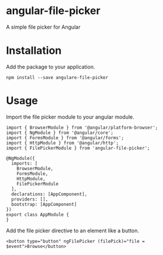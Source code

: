 # angular-file-picker
A simple file picker for Angular

# Installation
Add the package to your application.

```
npm install --save angulare-file-picker
```

# Usage

Import the file picker module to your angular module.

```
import { BrowserModule } from '@angular/platform-browser';
import { NgModule } from '@angular/core';
import { FormsModule } from '@angular/forms';
import { HttpModule } from '@angular/http';
import { FilePickerModule } from 'angular-file-picker';

@NgModule({
  imports: [
    BrowserModule,
    FormsModule,
    HttpModule,
    FilePickerModule
  ],
  declarations: [AppComponent],
  providers: [],
  bootstrap: [AppComponent]
})
export class AppModule {
}
```

Add the file picker directive to an element like a button.

```
<button type="button" ngFilePicker (filePick)="file = $event">Browse</button>
```
